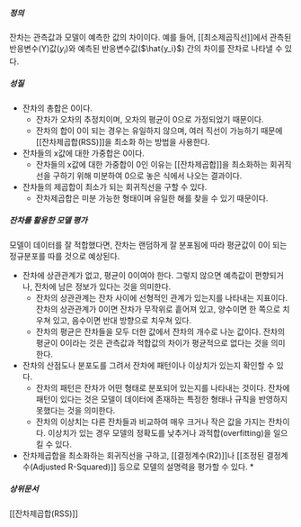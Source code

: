 ##### 정의
잔차는 관측값과 모델이 예측한 값의 차이이다. 예를 들어, [[최소제곱직선]]에서 관측된 반응변수(Y)값($y_i$)와 예측된 반응변수값($\hat{y_i}$) 간의 차이를 잔차로 나타낼 수 있다.

##### 성질
* 잔차의 총합은 0이다.
	* 잔차가 오차의 추정치이며, 오차의 평균이 0으로 가정되었기 때문이다.
	* 잔차의 합이 0이 되는 경우는 유일하지 않으며, 여러 직선이 가능하기 때문에 [[잔차제곱합(RSS)]]을 최소화 하는 방법을 사용한다.
* 잔차들의 x값에 대한 가중합은 0이다.
	* 잔차들의 x값에 대한 가중합이 0인 이유는 [[잔차제곱합]]을 최소화하는 회귀직선을 구하기 위해 미분하여 0으로 놓은 식에서 나오는 결과이다.
* 잔차들의 제곱합이 최소가 되는 회귀직선을 구할 수 있다.
	* 잔차제곱합은 미분 가능한 형태이며 유일한 해를 찾을 수 있기 때문이다.

##### 잔차를 활용한 모델 평가
모델이 데이터를 잘 적합했다면, 잔차는 랜덤하게 잘 분포됨에 따라 평균값이 0이 되는 정규분포를 따를 것으로 예상된다.

* 잔차에 상관관계가 없고, 평균이 0이여야 한다. 그렇지 않으면 예측값이 편향되거나, 잔차에 남은 정보가 있다는 것을 의미한다. 
	* 잔차의 상관관계는 잔차 사이에 선형적인 관계가 있는지를 나타내는 지표이다. 잔차의 상관관계가 0이면 잔차가 무작위로 흩어져 있고, 양수이면 한 쪽으로 치우쳐 있고, 음수이면 반대 방향으로 치우쳐 있다.
	* 잔차의 평균은 잔차들을 모두 더한 값에서 잔차의 개수로 나눈 값이다. 잔차의 평균이 0이라는 것은 관측값과 적합값의 차이가 평균적으로 없다는 것을 의미한다.
* 잔차의 산점도나 분포도를 그려서 잔차에 패턴이나 이상치가 있는지 확인할 수 있다.
	* 잔차의 패턴은 잔차가 어떤 형태로 분포되어 있는지를 나타내는 것이다. 잔차에 패턴이 있다는 것은 모델이 데이터에 존재하는 특정한 형태나 규칙을 반영하지 못했다는 것을 의미한다. 
	* 잔차의 이상치는 다른 잔차들과 비교하여 매우 크거나 작은 값을 가지는 잔차이다. 이상치가 있는 경우 모델의 정확도를 낮추거나 과적합(overfitting)을 일으킬 수 있다.
* 잔차제곱합을 최소화하는 회귀직선을 구하고, [[결정계수(R2)]]나 [[조정된 결정계수(Adjusted R-Squared)]] 등으로 모델의 설명력을 평가할 수 있다. 
	* 


##### 상위문서
[[잔차제곱합(RSS)]]
